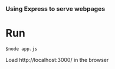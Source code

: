 ### Using Express to serve webpages

# Run

```
$node app.js
```

Load  http://localhost:3000/ in the browser
